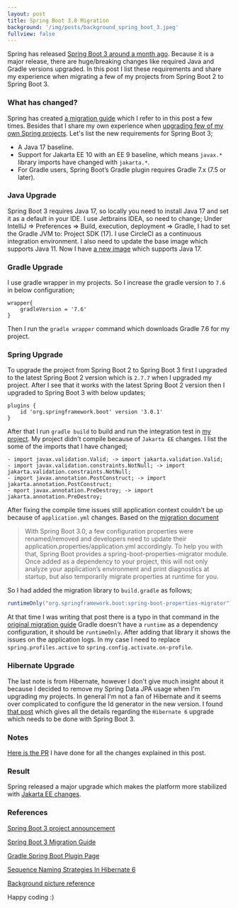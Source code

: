 ```yaml
---
layout: post
title: Spring Boot 3.0 Migration
background: '/img/posts/background_spring_boot_3.jpeg'
fullview: false
---
```


Spring has released [Spring Boot 3 around a month ago](https://spring.io/blog/2022/11/24/spring-boot-3-0-goes-ga). Because it is a major release, there are huge/breaking changes like required Java and Gradle versions upgraded.
In this post I list these requirements and share my experience when migrating a few of my projects from Spring Boot 2 to Spring Boot 3.

### What has changed? 

Spring has created [a migration guide](https://github.com/spring-projects/spring-boot/wiki/Spring-Boot-3.0-Migration-Guide#upgrade-to-spring-boot-3) which I refer to in this post a few times.
Besides that I share my own experience when [upgrading few of my own Spring projects](https://github.com/muzir/softwareLabs). Let's list the new requirements for Spring Boot 3;

- A Java 17 baseline.
- Support for Jakarta EE 10 with an EE 9 baseline, which means `javax.*` library imports have changed with `jakarta.*`.
- For Gradle users, Spring Boot’s Gradle plugin requires Gradle 7.x (7.5 or later).


### Java Upgrade

Spring Boot 3 requires Java 17, so locally you need to install Java 17 and set it as a default in your IDE. I use Jetbrains IDEA, so need to change;
Under IntelliJ => Preferences => Build, execution, deployment => Gradle, I had to set the Gradle JVM to: Project SDK (17). I use CircleCI as a continuous integration 
environment. I also need to update the base image which supports Java 11. Now I have [a new image](https://discuss.circleci.com/t/ubuntu-linux-vm-machine-images-2022-april-q2-update/43749) which supports Java 17.


### Gradle Upgrade 

I use gradle wrapper in my projects. So I increase the gradle version to `7.6` in below configuration;

```
wrapper{
    gradleVersion = '7.6'
}
```

Then I run the `gradle wrapper` command which downloads Gradle 7.6 for my project. 

### Spring Upgrade

To upgrade the project from Spring Boot 2 to Spring Boot 3 first I upgraded to the latest Spring Boot 2 version which is `2.7.7` when I upgraded my project. 
After I see that it works with the latest Spring Boot 2 version then I upgraded to Spring Boot 3 with below updates;

```
plugins {
    id 'org.springframework.boot' version '3.0.1'
}
```

After that I run `gradle build` to build and run the integration test in [my project](https://github.com/muzir/softwareLabs/tree/master/spring-boot-containers). My project
didn't compile because of `Jakarta EE` changes. I list the some of the imports that I have changed;

```
- import javax.validation.Valid; -> import jakarta.validation.Valid;
- import javax.validation.constraints.NotNull; -> import jakarta.validation.constraints.NotNull;
- import javax.annotation.PostConstruct; -> import jakarta.annotation.PostConstruct;
- mport javax.annotation.PreDestroy; -> import jakarta.annotation.PreDestroy;
```

After fixing the compile time issues still application context couldn't be up because of `application.yml` changes. Based on the [migration document](https://github.com/spring-projects/spring-boot/wiki/Spring-Boot-3.0-Migration-Guide#configuration-properties-migration)

> With Spring Boot 3.0, a few configuration properties were renamed/removed and developers need to update their application.properties/application.yml accordingly. 
> To help you with that, Spring Boot provides a spring-boot-properties-migrator module. Once added as a dependency to your project, 
> this will not only analyze your application’s environment and print diagnostics at startup, but also temporarily migrate properties at runtime for you.

So I had added the migration library to `build.gradle` as follows;

```gradle
runtimeOnly("org.springframework.boot:spring-boot-properties-migrator")
```

At that time I was writing that post there is a typo in that command in the [original migration guide](https://github.com/spring-projects/spring-boot/wiki/Spring-Boot-3.0-Migration-Guide#configuration-properties-migration)
Gradle doesn't have a ``runtime`` as a dependency configuration, it should be `runtimeOnly`. After adding that library it shows the issues on the application logs.
In my case I need to replace `spring.profiles.active` to ``spring.config.activate.on-profile``.  

### Hibernate Upgrade

The last note is from Hibernate, however I don't give much insight about it because I decided to remove my Spring Data JPA usage when I'm upgrading my projects.
In general I'm not a fan of Hibernate and it seems over complicated to configure the Id generator in the new version. I found [that post](https://thorben-janssen.com/sequence-naming-strategies-in-hibernate-6/) which gives all the details
regarding the `Hibernate 6` upgrade which needs to be done with Spring Boot 3.

### Notes

[Here is the PR](https://github.com/muzir/softwareLabs/pull/333) I have done for all the changes explained in this post.

### Result

Spring released a major upgrade which makes the platform more stabilized with [Jakarta EE changes](https://github.com/spring-projects/spring-boot/wiki/Spring-Boot-3.0-Migration-Guide#jakarta-ee).   

### References

[Spring Boot 3 project announcement](https://spring.io/blog/2022/11/24/spring-boot-3-0-goes-ga)

[Spring Boot 3 Migration Guide](https://github.com/spring-projects/spring-boot/wiki/Spring-Boot-3.0-Migration-Guide)

[Gradle Spring Boot Plugin Page](https://docs.spring.io/spring-boot/docs/3.0.0-SNAPSHOT/gradle-plugin/reference/htmlsingle/)

[Sequence Naming Strategies In Hibernate 6](https://thorben-janssen.com/sequence-naming-strategies-in-hibernate-6/)

[Background picture reference](https://www.jrebel.com/blog/what-expect-spring-boot-3)

Happy coding :) 


